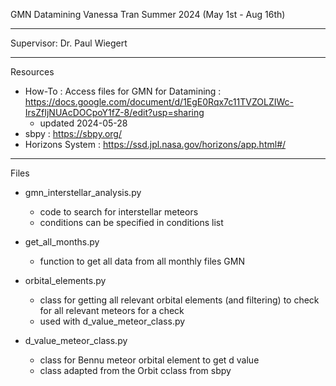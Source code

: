 GMN Datamining
Vanessa Tran
Summer 2024 (May 1st - Aug 16th)

----------------------------------------

Supervisor: Dr. Paul Wiegert

----------------------------------------

Resources


- How-To : Access files for GMN for Datamining : https://docs.google.com/document/d/1EgE0Rqx7c11TVZOLZIWc-IrsZfIjNUAcDOCpoY1fZ-8/edit?usp=sharing
  - updated 2024-05-28
- sbpy : https://sbpy.org/
- Horizons System : https://ssd.jpl.nasa.gov/horizons/app.html#/

-----------------------------------------

Files


- gmn_interstellar_analysis.py
  - code to search for interstellar meteors
  - conditions can be specified in conditions list

- get_all_months.py
  - function to get all data from all monthly files GMN
 
- orbital_elements.py
  - class for getting all relevant orbital elements (and filtering) to check for all relevant meteors for a check
  - used with d_value_meteor_class.py

- d_value_meteor_class.py
  - class for Bennu meteor orbital element to get d value
  - class adapted from the Orbit cclass from sbpy
 
